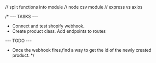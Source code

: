 // split functions into module
// node csv module
// express vs axios

/* 
 --- TASKS ---
* Connect and test shopify webhook.
* Create product class. Add endpoints to routes

 --- TODO ---
* Once the webhook fires,find a way to get the id of the newly created product.
*/